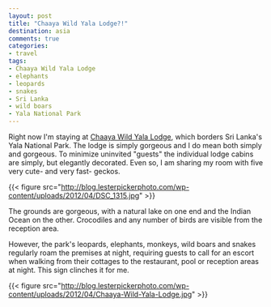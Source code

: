 ```yaml
---
layout: post
title: "Chaaya Wild Yala Lodge?!"
destination: asia
comments: true
categories:
- travel
tags:
- Chaaya Wild Yala Lodge
- elephants
- leopards
- snakes
- Sri Lanka
- wild boars
- Yala National Park
---
```

Right now I'm staying at <a href="http://www.chaayahotels.com/chaayawild.htm">Chaaya Wild Yala Lodge</a>, which borders Sri Lanka's Yala National Park. The lodge is simply gorgeous and I do mean both simply and gorgeous. To minimize uninvited "guests" the individual lodge cabins are simply, but elegantly decorated. Even so, I am sharing my room with five very cute- and very fast- geckos.

{{< figure src="http://blog.lesterpickerphoto.com/wp-content/uploads/2012/04/DSC_1315.jpg" >}}

The grounds are gorgeous, with a natural lake on one end and the Indian Ocean on the other. Crocodiles and any number of birds are visible from the reception area.

However, the park's leopards, elephants, monkeys, wild boars and snakes regularly roam the premises at night, requiring guests to call for an escort when walking from their cottages to the restaurant, pool or reception areas at night. This sign clinches it for me.

{{< figure src="http://blog.lesterpickerphoto.com/wp-content/uploads/2012/04/Chaaya-Wild-Yala-Lodge.jpg" >}}
